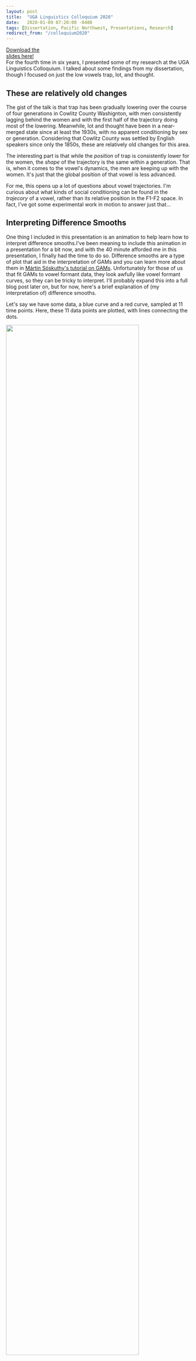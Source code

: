```yaml
---
layout: post
title:  "UGA Linguistics Colloquium 2020"
date:   2020-01-09 07:20:00 -0400
tags: [Dissertation, Pacific Northwest, Presentations, Research]
redirect_from: "/colloquium2020"
---
```


<div class="biglink"><a href="/downloads/200110-colloquium.pdf" title="Colloquium 2020" class="nodot">Download the<br />slides here!</a></div>
For the fourth time in six years, I presented some of my research at the UGA Linguistics Colloquium. I talked about some findings from my dissertation, though I focused on just the low vowels <sc>trap</sc>, <sc>lot</sc>, and <sc>thought</sc>. 

## These are relatively old changes

The gist of the talk is that <sc>trap</sc> has been gradually lowering over the course of four generations in Cowlitz County Washignton, with men consistently lagging behind the women and with the first half of the trajectory doing most of the lowering. Meanwhile, <sc>lot</sc> and <sc>thought</sc> have been in a near-merged state since at least the 1930s, with no apparent conditioning by sex or generation. Considering that Cowlitz County was settled by English speakers since only the 1850s, these are relatively old changes for this area.

The interesting part is that while the *position* of <sc>trap</sc> is consistently lower for the women, the *shape* of the trajectory is the same within a generation. That is, when it comes to the vowel's dynamics, the men are keeping up with the women. It's just that the global position of that vowel is less advanced.

For me, this opens up a lot of questions about vowel trajectories. I'm curious about what kinds of social conditioning can be found in the *trajecory* of a vowel, rather than its relative position in the F1-F2 space. In fact, I've got some experimental work in motion to answer just that…

## Interpreting Difference Smooths

One thing I included in this presentation is an animation to help learn how to interpret difference smooths.<span class="sidenote-left">I've been meaning to include this animation in a presentation for a bit now, and with the 40 minute afforded me in this presentation, I finally had the time to do so.</span> Difference smooths are a type of plot that aid in the interpretation of GAMs and you can learn more about them in [Mártin Sóskuthy's tutorial on GAMs](http://eprints.whiterose.ac.uk/113858/2/1703_05339v1.pdf). Unfortunately for those of us that fit GAMs to vowel formant data, they look awfully like vowel formant curves, so they can be tricky to interpret. I'll probably expand this into a full blog post later on, but for now, here's a brief explanation of (my interpretation of) difference smooths. 

Let's say we have some data, a blue curve and a red curve, sampled at 11 time points. Here, these 11 data points are plotted, with lines connecting the dots. 

<img src="/images/plots/diff_smooths/raw.jpg" width="85%"/>

When you fit a generalized additive model to this data, you can get two fit lines (left, below), which is basically a smoothed version of the jagged line above. It's as if you had sampled continuously rather than at 11 discrete timepoints. When you plot a difference smooth, you get the plot on the right (below), which is essentially one curve "minus" the other curve. 

<div class="row">
    <div class="col50">
        <img src="/images/plots/diff_smooths/raw_fit.jpg" width="95%"/>
    </div>
    <div class="col50">
        <img src="/images/plots/diff_smooths/smooth.jpg" width="95%"/>
    </div>
</div>
<br/>

Now, it may not be completely transparent how the difference smooth relates to the two fit lines. So, to help out, the two plots below show the exact same curves, only several vertical lines have been added. On the fit lines, the vertical lines connect the two curves, with the height (and color) of the line representing the distance between them. On the right, the vertical lines connect the difference smooth and a horizontal line. The kicker: the height of the vertical lines in both plots is identical.

<div class="row">
    <div class="col50">
        <img src="/images/plots/diff_smooths/raw_vlines.jpg" width="95%"/>
    </div>
    <div class="col50">
        <img src="/images/plots/diff_smooths/smooth_vlines.jpg" width="95%"/>
    </div>
</div>
<br/>

If you're like me, it still might not be clear how they connect. The following animation may help. It starts with the two curves with the vertical lines between them. Since I'm getting the *difference* between the two, I'm "subtracting" the bottom from the top. This has the effect of flattening out the bottom one to a perfectly straight, horizontal line. In order to keep the vertical lines the same height, the amount of "bend" that has to happen to the bottom line has to apply equally to the top line. The result is a new curve called the difference smooth.

<img src="/images/plots/diff_smooths/diff_smooth_anim.gif" width="85%"/>

Once you've grasped that, you can then add some additional information to the plot. Typically, difference smooths come with confidence intervals,<span class="sidenote">Exactly how these confidence intervals are calculated is something I'm still learning.</span> which I highlight in gray below. Wherever the confidence interval does *not* overlap with the horzontal (zero) line, the curves are interpreted as being statistically significantly different from each other.

<img src="/images/plots/diff_smooths/smooth_ci.jpg" width="85%"/>

In this case, since the original red line is subtracted from the original blue one, with the confidence intervals on this difference smooth, I can say that the blue line is significantly higher than the red for some region.

<span class="sidenote">There are R packages that can create difference smooths (I think itsadug might be most well-known). I'm not a huge fan of the aesthetics of that plot, so I've created my own version using the same data, and in ggplot2. I'd like to release it in a package sometime soon so you can use them too if you'd like.</span>
Finally, the plot below is the version of the difference smooths I use in this presentation, my dissertation, and anywhere else I've needed them so far.

<img src="/images/plots/diff_smooths/smooth_full.jpg" width="85%"/>

I've just added some additional annotation to better highlight the region of statistical significance:

* The center line is blue and slightly thicker in contrast with the gray, thinner lines.

* The horizontal axis is blue in the region of statistical significance.

* At the point where the confidence interval intersects 0 (the horizontal axis), I've added vertical dotted lines. 

* I've also added the timepoint where that intersection happens. In this case, the time spans from 0 to 1, so these two lines are statistically significantly different from one another between 0.122s and 0.526s. NOTE: It's important that you take these ranges with a grain of salt and perhaps interpret them very broadly rather than paying too much attention to the exact number.

I just kinda like the look of this style of plot, so that's the one I've been using.

## Conclusion

I've at least benefited from interpreting difference smooths in this way. Hopefully the attendees of my talk today (and now you!) will have slightly better understanding of them as well.